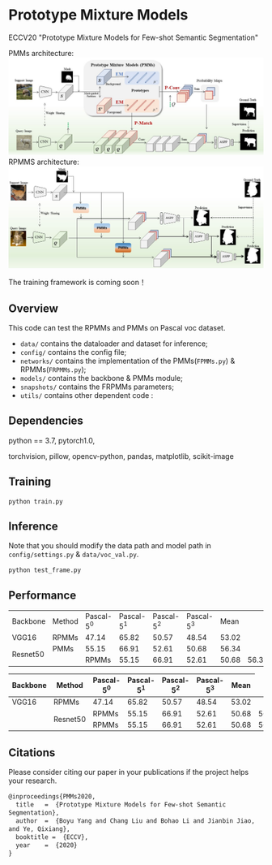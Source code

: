 # Prototype Mixture Models
ECCV20 "Prototype Mixture Models for Few-shot Semantic Segmentation"

PMMs architecture:
![PMMs](./img/PMMs.jpg)
RPMMS architecture:
![RPMMs](./img/RPMMs.jpg)

The training framework is coming soon！

## Overview
This code can test the RPMMs and PMMs on Pascal voc dataset.
- `data/` contains the dataloader and dataset for inference;
- `config/` contains the config file;
- `networks/` contains the implementation of the PMMs(`FPMMs.py`) & RPMMs(`FRPMMs.py`);
- `models/` contains the backbone & PMMs module;
- `snapshots/` contains the FRPMMs parameters;
- `utils/` contains other dependent code :

## Dependencies
python == 3.7,
pytorch1.0,

torchvision,
pillow,
opencv-python,
pandas,
matplotlib,
scikit-image

## Training
```
python train.py
```

## Inference
Note that you should modify the data path and model path in `config/settings.py` & `data/voc_val.py`.
```
python test_frame.py
```
## Performance
<table>
    <tr>
        <td>Backbone</td>
        <td>Method</td>
        <td>Pascal-5<sup>0</sup></td>
        <td>Pascal-5<sup>1</sup></td>
        <td>Pascal-5<sup>2</sup></td>
        <td>Pascal-5<sup>3</sup></td>
        <td>Mean</td>
    </tr>
    <tr>
        <td>VGG16</td>
        <td>RPMMs</td>
        <td>47.14</td>
        <td>65.82</td>
        <td>50.57</td>
        <td>48.54</td>
        <td>53.02</td>
    </tr>
    <tr>
        <td rowspan="2">Resnet50</td>
        <td>PMMs</td>
        <td>55.15</td>
        <td>66.91</td>
        <td>52.61</td>
        <td>50.68</td>
        <td>56.34</td>
    </tr>
    <tr>
        <td> </td>
        <td>RPMMs</td>
        <td>55.15</td>
        <td>66.91</td>
        <td>52.61</td>
        <td>50.68</td>
        <td>56.34</td>
    </tr>
</table>

| Backbone | Method | Pascal-5<sup>0</sup> | Pascal-5<sup>1</sup> | Pascal-5<sup>2</sup> | Pascal-5<sup>3</sup> | Mean |
| --- | --- | --- | --- | --- | --- | --- |
| VGG16  | RPMMs | 47.14         | 65.82         | 50.57         | 48.54         | 53.02 |
|<td rowspan="2">Resnet50|RPMMs|55.15|66.91|52.61|50.68|56.34|
| |RPMMs|55.15|66.91|52.61|50.68|56.34|

## Citations
Please consider citing our paper in your publications if the project helps your research.

```
@inproceedings{PMMs2020,
  title   =  {Prototype Mixture Models for Few-shot Semantic Segmentation},
  author  =  {Boyu Yang and Chang Liu and Bohao Li and Jianbin Jiao, and Ye, Qixiang},
  booktitle =  {ECCV},
  year    =  {2020}
}
```

